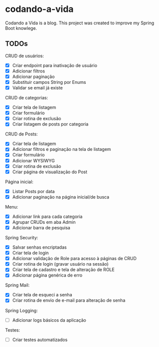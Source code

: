 # codando-a-vida
Codando a Vida is a blog. This project was created to improve my Spring Boot knowlege.

## TODOs

CRUD de usuários:
- [X] Criar endpoint para inativação de usuário
- [X] Adicionar filtros
- [X] Adicionar paginação
- [X] Substituir campos String por Enums
- [X] Validar se email já existe

CRUD de categorias:
- [X] Criar tela de listagem
- [X] Criar formulário
- [X] Criar rotina de exclusão
- [X] Criar listagem de posts por categoria

CRUD de Posts:
- [X] Criar tela de listagem
- [X] Adicionar filtros e paginação na tela de listagem
- [X] Criar formulário
- [X] Adicionar WYSIWYG
- [X] Criar rotina de exclusão
- [X] Criar página de visualização do Post

Página inicial:
- [X] Listar Posts por data
- [X] Adicionar paginação na página inicial/de busca

Menu:
- [X] Adicionar link para cada categoria
- [X] Agrupar CRUDs em aba Admin
- [X] Adicionar barra de pesquisa

Spring Security:
- [X] Salvar senhas encriptadas
- [X] Criar tela de login
- [X] Adicionar validação de Role para acesso à páginas de CRUD
- [X] Criar rotina de login (gravar usuário na sessão)
- [X] Criar tela de cadastro e tela de alteração de ROLE
- [X] Adicionar página genérica de erro

Spring Mail:
- [X] Criar tela de esqueci a senha
- [X] Criar rotina de envio de e-mail para alteração de senha

Spring Logging:
- [ ] Adicionar logs básicos da aplicação

Testes:
- [ ] Criar testes automatizados
